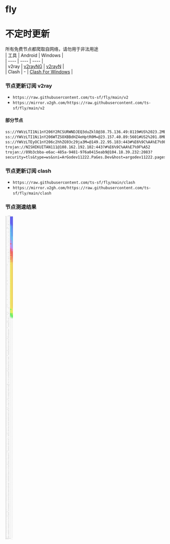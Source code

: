 # fly
# 不定时更新
所有免费节点都爬取自网络，请勿用于非法用途  
|  工具  | Android  | Windows  |  
|  ----  | ----   | ----  |  
| v2ray  | [v2rayNG](https://github.com/2dust/v2rayNG/releases) | [v2rayN](https://github.com/2dust/v2rayN/releases) |  
| Clash  | - | [Clash For Windows](https://github.com/2dust/clashN/releases) | 
  
### 节点更新订阅  v2ray
- `https://raw.githubusercontent.com/ts-sf/fly/main/v2`  
- `https://mirror.v2gh.com/https://raw.githubusercontent.com/ts-sf/fly/main/v2`  

#### 部分节点  
``` 
ss://YWVzLTI1Ni1nY206Y2RCSURWNDJEQ3duZklO@38.75.136.49:8119#US%2023.2MB%2Fs
ss://YWVzLTI1Ni1nY206WTZSOXBBdHZ4eHptR0M=@23.157.40.89:5601#US2%201.8MB%2Fs
ss://YWVzLTEyOC1nY206c2hhZG93c29ja3M=@149.22.95.183:443#%E6%9C%AA%E7%9F%A5%2019.4MB%2Fs
trojan://NISHIKUITAN111@108.162.192.102:443?#%E6%9C%AA%E7%9F%A52
trojan://89b3cbba-e6ac-485a-9481-976a0415eab9@104.18.39.232:2083?security=tls&type=ws&sni=ArGodev11222.PaGes.Dev&host=argodev11222.pages.dev#%E6%9C%AA%E7%9F%A53
```
### 节点更新订阅  clash
- `https://raw.githubusercontent.com/ts-sf/fly/main/clash`  
- `https://mirror.v2gh.com/https://raw.githubusercontent.com/ts-sf/fly/main/clash`  

### 节点测速结果
![image](traffic.png)
